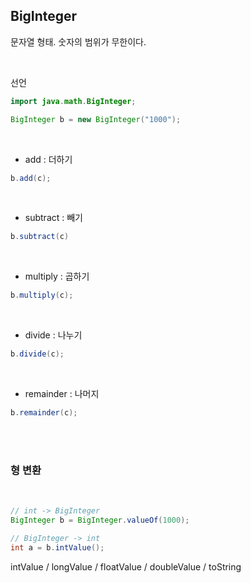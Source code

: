 ## BigInteger
문자열 형태. 숫자의 범위가 무한이다.

<br>

선언
```java
import java.math.BigInteger;

BigInteger b = new BigInteger("1000");
```
<br>

* add : 더하기
```java
b.add(c);
```

<br>

* subtract : 빼기
```java
b.subtract(c)
```

<br>

* multiply : 곱하기
```java
b.multiply(c);
```

<br>

* divide : 나누기
```java
b.divide(c);
```

<br>

* remainder : 나머지
```java
b.remainder(c);
```

<br><br>


### 형 변환
<br>

```java
// int -> BigInteger
BigInteger b = BigInteger.valueOf(1000);

// BigInteger -> int
int a = b.intValue();
```
intValue / longValue / floatValue / doubleValue / toString
<br>
